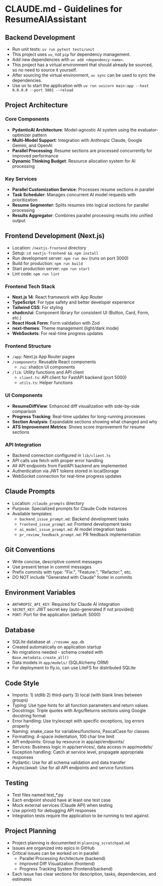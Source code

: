 # CLAUDE.md - Guidelines for ResumeAIAssistant

## Backend Development
- Run unit tests: `uv run pytest tests/unit`
- This project uses `uv`, not `pip` for dependency management.
- Add new dependencies with `uv add <dependency-name>`.
- This project has a virtual environment that should already be sourced, so no need to source it yourself.
- After sourcing the virtual environment, `uv sync` can be used to sync the dependencies.
- Use uv to start the application with `uv run uvicorn main:app --host 0.0.0.0 --port 5001 --reload`

## Project Architecture

### Core Components
- **PydanticAI Architecture**: Model-agnostic AI system using the evaluator-optimizer pattern
- **Multi-Model Support**: Integration with Anthropic Claude, Google Gemini, and OpenAI
- **Parallel Processing**: Resume sections are processed concurrently for improved performance
- **Dynamic Thinking Budget**: Resource allocation system for AI processing

### Key Services
- **Parallel Customization Service**: Processes resume sections in parallel
- **Task Scheduler**: Manages concurrent AI model requests with prioritization
- **Resume Segmenter**: Splits resumes into logical sections for parallel processing
- **Results Aggregator**: Combines parallel processing results into unified output

## Frontend Development (Next.js)
- Location: `/nextjs-frontend` directory
- Setup: `cd nextjs-frontend && npm install`
- Run development server: `npm run dev` (runs on port 3000)
- Build for production: `npm run build`
- Start production server: `npm run start`
- Lint code: `npm run lint`

### Frontend Tech Stack
- **Next.js 14**: React framework with App Router
- **TypeScript**: For type safety and better developer experience
- **Tailwind CSS**: For styling
- **shadcn/ui**: Component library for consistent UI (Button, Card, Form, etc.)
- **React Hook Form**: Form validation with Zod
- **next-themes**: Theme management (light/dark mode)
- **WebSockets**: For real-time progress updates

### Frontend Structure
- `/app`: Next.js App Router pages
- `/components`: Reusable React components
  - `/ui`: shadcn UI components
- `/lib`: Utility functions and API client
  - `client.ts`: API client for FastAPI backend (port 5000)
  - `utils.ts`: Helper functions

### UI Components
- **ResumeDiffView**: Enhanced diff visualization with side-by-side comparison
- **Progress Tracking**: Real-time updates for long-running processes
- **Section Analysis**: Expandable sections showing what changed and why
- **ATS Improvement Metrics**: Shows score improvement for resume sections

### API Integration
- Backend connection configured in `lib/client.ts`
- API calls use fetch with proper error handling
- All API endpoints from FastAPI backend are implemented
- Authentication via JWT tokens stored in localStorage
- WebSocket connection for real-time progress updates

## Claude Prompts
- Location: `/claude_prompts` directory
- Purpose: Specialized prompts for Claude Code instances
- Available templates:
  - `backend_issue_prompt.md`: Backend development tasks
  - `frontend_issue_prompt.md`: Frontend development tasks
  - `ai_model_issue_prompt.md`: AI model integration tasks
  - `pr_review_feedback_prompt.md`: PR feedback implementation

## Git Conventions
- Write concise, descriptive commit messages
- Use present tense in commit messages
- Prefix commits with type: "Fix:", "Feature:", "Refactor:", etc.
- DO NOT include "Generated with Claude" footer in commits

## Environment Variables
- `ANTHROPIC_API_KEY`: Required for Claude AI integration
- `SECRET_KEY`: JWT secret key (auto-generated if not provided)
- `PORT`: Port for the application (default: 5000)

## Database
- SQLite database at `./resume_app.db`
- Created automatically on application startup
- No migrations needed - schema created with `Base.metadata.create_all()`
- Data models in `app/models/` (SQLAlchemy ORM)
- For deployment to fly.io, can use LiteFS for distributed SQLite

## Code Style
- Imports: 1) stdlib 2) third-party 3) local (with blank lines between groups)
- Typing: Use type hints for all function parameters and return values
- Docstrings: Triple quotes with Args/Returns sections using Google docstring format
- Error handling: Use try/except with specific exceptions, log errors properly
- Naming: snake_case for variables/functions, PascalCase for classes
- Formatting: 4-space indentation, 100 char line limit
- API endpoints: Group by resource in app/api/endpoints/
- Services: Business logic in app/services/, data access in app/models/
- Exception handling: Catch at service level, propagate appropriate responses
- Pydantic: Use for all schema validation and data transfer
- Async/await: Use for all API endpoints and service functions

## Testing
- Test files named test_*.py
- Each endpoint should have at least one test case
- Mock external services (Claude API) when testing
- Use pprint() for debugging API responses
- Integration tests require the application to be running to test against.

## Project Planning
- Project planning is documented in `planning_scratchpad.md`
- Issues are organized into epics in GitHub
- Critical issues can be worked on in parallel:
  - Parallel Processing Architecture (backend)
  - Improved Diff Visualization (frontend)
  - Progress Tracking System (frontend/backend)
- Each issue has clear sections for description, tasks, dependencies, and estimates
